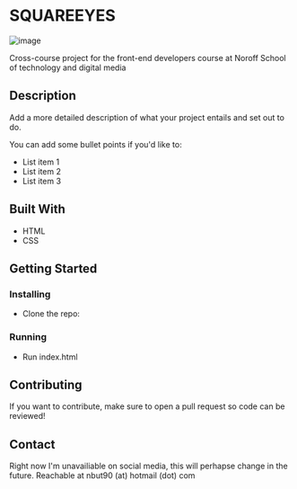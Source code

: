 # SQUAREEYES

![image](https://darling-jelly-e3b55d.netlify.app/images/se_home.jpg)

Cross-course project for the front-end developers course at Noroff School of technology and digital media
## Description

Add a more detailed description of what your project entails and set out to do.

You can add some bullet points if you'd like to:

- List item 1
- List item 2
- List item 3

## Built With

- HTML
- CSS

## Getting Started

### Installing

- Clone the repo:

### Running

- Run index.html

## Contributing

If you want to contribute, make sure to open a pull request so code can be reviewed!

## Contact

Right now I'm unavailiable on social media, this will perhapse change in the future.
Reachable at nbut90 (at) hotmail (dot) com

